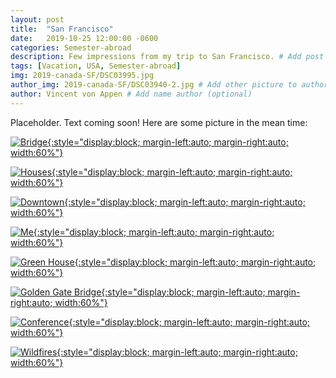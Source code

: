 ```yaml
---
layout: post
title:  "San Francisco"
date:   2019-10-25 12:00:00 -0600
categories: Semester-abroad
description: Few impressions from my trip to San Francisco. # Add post description 
tags: [Vacation, USA, Semester-abroad]
img: 2019-canada-SF/DSC03995.jpg
author_img: 2019-canada-SF/DSC03940-2.jpg # Add other picture to author box
author: Vincent von Appen # Add name author (optional)
---
```


Placeholder. Text coming soon! Here are some picture in the mean time:

[![Bridge](/assets/img/2019-canada-SF/DSC03893.jpg){:style="display:block; margin-left:auto; margin-right:auto; width:60%"}](/assets/img/2019-canada-SF/DSC03893.jpg)

[![Houses](/assets/img/2019-canada-SF/DSC03901.jpg){:style="display:block; margin-left:auto; margin-right:auto; width:60%"}](/assets/img/2019-canada-SF/DSC03901.jpg)

[![Downtown](/assets/img/2019-canada-SF/DSC03909.jpg){:style="display:block; margin-left:auto; margin-right:auto; width:60%"}](/assets/img/2019-canada-SF/DSC03909.jpg)

[![Me](/assets/img/2019-canada-SF/DSC03940.jpg){:style="display:block; margin-left:auto; margin-right:auto; width:60%"}](/assets/img/2019-canada-SF/DSC03940.jpg)

[![Green House](/assets/img/2019-canada-SF/DSC03969.jpg){:style="display:block; margin-left:auto; margin-right:auto; width:60%"}](/assets/img/2019-canada-SF/DSC03969.jpg)

[![Golden Gate Bridge](/assets/img/2019-canada-SF/DSC03995.jpg){:style="display:block; margin-left:auto; margin-right:auto; width:60%"}](/assets/img/2019-canada-SF/DSC03995.jpg)

[![Conference](/assets/img/2019-canada-SF/IMG_8522.jpg){:style="display:block; margin-left:auto; margin-right:auto; width:60%"}](/assets/img/2019-canada-SF/IMG_8522.jpg)

[![Wildfires](/assets/img/2019-canada-SF/IMG_8692.jpg){:style="display:block; margin-left:auto; margin-right:auto; width:60%"}](/assets/img/2019-canada-SF/IMG_8692.jpg)

